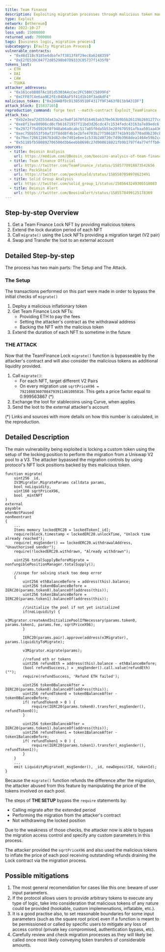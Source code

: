 ```yaml
---
title: Team Finance
description: Exploiting migration processes through malicious token manipulation
type: Exploit
network: [ethereum]
date: 2022-10-27
loss_usd: 15000000
returned_usd: 7000000
tags: [business logic, migration process]
subcategory: [Faulty Migration Process]
vulnerable_contracts:
  - "0x48d118c9185e4dbafe7f3813f8f29ec8a6248359"
  - "0xE2fE530C047f2d85298b07D9333C05737f1435fB"
tokens_lost:
  - ETH
  - DAI
  - CAW
  - TSUKA
attacker_addresses:
  - "0x161cebB807Ac181d5303A4cCec2FC580CC5899Fd"
  - "0xCFF07C4e6aa9E2fEc04DAaF5f41d1b10f3adAdF4"
malicious_token: ["0x2d4ABfDcD1385951DF4317f9F3463fB11b9A31DF"]
attack_block: [15837165]
reproduction_command: forge test --match-contract Exploit_TeamFinance -vvv
attack_txs:
  - "0xb2e3ea72d353da43a2ac9a8f1670fd16463ab370e563b9b5b26119b2601277ce"
  - "0xe8f17ee00906cd0cfb61671937f11bd3d26cdc47c1534fedc43163a7e89edc6f"
  - "0x2972f75d5926f8f948ab6a0cabc517a05f0da5b53e20f670591afbaa501aa436"
  - "0xec75bb553f50af37f8dd8f4b1e2bfe4703b27f586187741b91db770ad9b230cb"
  - "0x79ec728612867b3d82c0e7401e6ee1c533b240720c749b3968dea1464e59b2c4"
  - "0x51185fb580892706500d3b6eebb8698c27d900618021fb9b1797f4a774fffb04"
sources:
  - title: Beiosin Analysis
    url: https://medium.com/@Beosin_com/beosins-analysis-of-team-finance-s-13m-exploit-f0be090cce16
  - title: Team Finance Official
    url: https://twitter.com/TeamFinance_/status/1585770918873542656
  - title: PeckShield
    url: https://twitter.com/peckshield/status/1585587858978623491
  - title: Solid Group Analysis
    url: https://twitter.com/solid_group_1/status/1585643249305518083
  - title: Beiosin Alert
    url: https://twitter.com/BeosinAlert/status/1585578499125178369
---
```


## Step-by-step Overview

1.  Get a Team Finance Lock NFT by providing malicious tokens
2.  Extend the lock duration period of each NFT
3.  Call `migrate()` using the Lock NFTs providing a migration target (V2 pair)
4.  Swap and Transfer the loot to an external account

## Detailed Step-by-step

The process has two main parts: The Setup and The Attack.

### The Setup

The transactions performed on this part were made in order to bypass the initial checks of `migrate()`

1.  Deploy a malicious inflationary token
2.  Get Team Finance Lock NFTs:
    - Providing ETH to pay the fees
    - Setting the attacker's contract as the withdrawal address
    - Backing the NFT with the malicious token
3.  Extend the duration of each NFT to sometime in the future

### THE ATTACK

Now that the TeamFinance Lock `migrate()` function is bypasseable by the attacker's contract and will also consider
the malicious tokens as additional liquidity provided.

1.  Call `migrate()`:
    - For each NFT, target different V2 Pairs
    - On every migration use `sqrtPriceX96 = 79210883607084793911461085816`. This gets a price factor equal to 0.999563867 (\*)
2.  Exchange the loot for stablecoins using Curve, when applies
3.  Send the loot to the external attacker's account

(\*) Links and sources with more details on how this number is calculated, in the reproduction.

## Detailed Description

The main vulnerability being exploited is locking a custom token using the setup of the locking position to perform the migration
from a Uniswap V2 pool to a V3. The attacker bypassed the migration controls by using protocol's NFT lock positions backed by thes malicious token.

```solidity
function migrate(
    uint256 _id,
    IV3Migrator.MigrateParams calldata params,
    bool noLiquidity,
    uint160 sqrtPriceX96,
    bool _mintNFT
)
external
payable
whenNotPaused
nonReentrant
{
    ...
    Items memory lockedERC20 = lockedToken[_id];
    require(block.timestamp < lockedERC20.unlockTime, "Unlock time already reached");
    require(_msgSender() == lockedERC20.withdrawalAddress, "Unauthorised sender");
    require(!lockedERC20.withdrawn, "Already withdrawn");

    uint256 totalSupplyBeforeMigrate = nonfungiblePositionManager.totalSupply();

    //scope for solving stack too deep error
    {
        uint256 ethBalanceBefore = address(this).balance;
        uint256 token0BalanceBefore = IERC20(params.token0).balanceOf(address(this));
        uint256 token1BalanceBefore = IERC20(params.token1).balanceOf(address(this));

        //initialize the pool if not yet initialized
        if(noLiquidity) {
            v3Migrator.createAndInitializePoolIfNecessary(params.token0, params.token1, params.fee, sqrtPriceX96);
        }

        IERC20(params.pair).approve(address(v3Migrator), params.liquidityToMigrate);

        v3Migrator.migrate(params);

        //refund eth or tokens
        uint256 refundEth = address(this).balance - ethBalanceBefore;
        (bool refundSuccess,) = _msgSender().call.value(refundEth)("");
        require(refundSuccess, 'Refund ETH failed');

        uint256 token0BalanceAfter = IERC20(params.token0).balanceOf(address(this));
        uint256 refundToken0 = token0BalanceAfter - token0BalanceBefore;
        if( refundToken0 > 0 ) {
            require(IERC20(params.token0).transfer(_msgSender(), refundToken0));
        }

        uint256 token1BalanceAfter = IERC20(params.token1).balanceOf(address(this));
        uint256 refundToken1 = token1BalanceAfter - token1BalanceBefore;
        if( refundToken1 > 0 ) {
            require(IERC20(params.token1).transfer(_msgSender(), refundToken1));
        }
    }
    ...
    emit LiquidityMigrated(_msgSender(), _id, newDepositId, tokenId);
}
```

Because the `migrate()` function refunds the difference after the migration, the attacker abused from this feature by manipulating the price
of the tokens involved on each pool.

The steps of **THE SETUP** bypass the `require` statements by:

- Calling migrate after the extended period
- Performing the migration from the attacker's contract
- Not withdrawing the locked position

Due to the weakness of those checks, the attacker now is able to bypass the migration access control
and specify any custom parameters in this process.

The attacker provided the `sqrtPriceX96` and also used the malicious tokens to inflate the price of each pool receiving outstanding refunds
draining the Lock contract via the migration process.

## Possible mitigations

1.  The most general recomendation for cases like this one: beware of user input parameters.
2.  If the protocol allows users to provide arbitrary tokens to execute any type of logic, take into consideration
    that malicious tokens of any nature could be provided (hookable, custom implemenations, inflatable, etc.).
3.  It is a good practise also, to set reasonable boundaries for some input parameters (such as the square root price)
    even if a function is meant to be permissioned or called by specific users to mitigate any loss of access control (private key compromised,
    authentication bypass, etc).
4.  Carefully review and check migration processes as they will likely be called once most likely conveying token transfers of considerable
    amounts.
